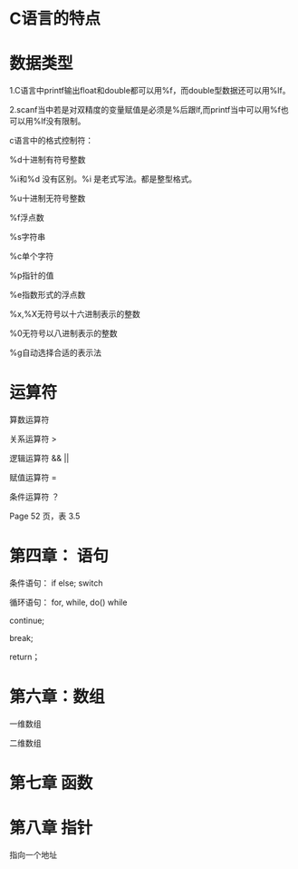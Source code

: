 # C语言的特点

# 数据类型
1.C语言中printf输出float和double都可以用%f，而double型数据还可以用%lf。

2.scanf当中若是对双精度的变量赋值是必须是%后跟lf,而printf当中可以用%f也可以用%lf没有限制。


c语言中的格式控制符：

%d十进制有符号整数

%i和%d 没有区别。%i 是老式写法。都是整型格式。

%u十进制无符号整数

%f浮点数

%s字符串

%c单个字符

%p指针的值

%e指数形式的浮点数

%x,%X无符号以十六进制表示的整数

%0无符号以八进制表示的整数

%g自动选择合适的表示法



# 运算符

算数运算符


关系运算符 > 


逻辑运算符 && ||


赋值运算符 =


条件运算符 ？


Page 52 页，表 3.5


# 第四章： 语句

条件语句： if else; switch


循环语句： for, while, do() while


continue;


break;


return；



# 第六章：数组

一维数组


二维数组


# 第七章 函数



# 第八章 指针

指向一个地址

